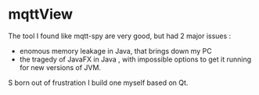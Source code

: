 # mqttView
The tool I found like mqtt-spy are very good, but had 2 major issues :
- enomous memory leakage in Java, that brings down my PC
- the tragedy of JavaFX in Java , with impossible options to get it running for new versions of JVM.

S born out of frustration I build one myself based on Qt.